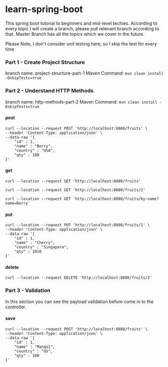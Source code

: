 # learn-spring-boot
This spring boot tutorial to beginners and mid-level techies.
According to every topic I will create a branch, please pull relevant branch according to that.
Master Branch has all the topics which we cover in the future.

Please Note, I don't consider unit testing here, so I skip the test for every time

### Part 1 - Create Project Structure ###

branch name: project-structure-part-1
Maven Command: ```mvn clean install -DskipTests=true```

### Part 2 - Understand HTTP Methods ###

branch name: http-methods-part-2
Maven Command: ```mvn clean install -DskipTests=true```

#### post ####
```
curl --location --request POST 'http://localhost:8080/fruits' \
--header 'Content-Type: application/json' \
--data-raw '{
    "id" : 1,
    "name" : "Berry",
    "country" : "USA",
    "qty" : 100
}'
```

#### get ####
```
curl --location --request GET 'http://localhost:8080/fruits'
```

```
curl --location --request GET 'http://localhost:8080/fruits/2'
```

```
curl --location --request GET 'http://localhost:8080/fruits/by-name?name=Berry'
```


#### put ####
```
curl --location --request PUT 'http://localhost:8080/fruits/1' \
--header 'Content-Type: application/json' \
--data-raw '{
    "id" : 1,
    "name" : "Cherry",
    "country" : "Singapore",
    "qty" : 1010
}'
```

#### delete ####
```
curl --location --request DELETE 'http://localhost:8080/fruits/2'
```

### Part 3 - Validation ###

In this section you can see the payload validation before come in to the controller.

#### save ####

```
curl --location --request POST 'http://localhost:8080/fruits' \
--header 'Content-Type: application/json' \
--data-raw '{
    "id" : 1,
    "name" : "Mango1",
    "country" : "US",
    "qty" : 100
}'
```